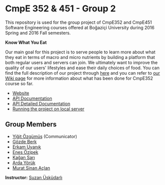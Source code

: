 
# CmpE 352 & 451 - Group 2

This repository is used for the group project of CmpE352 and CmpE451 Software Engineering courses offered at Boğaziçi University during 2016 Spring and 2016 Fall semesters.

 **Know What You Eat**

 Our main goal for this project is to serve people to learn more about what they eat in terms of macro and micro nutrients by building a platform that both regular users and servers can join. We ultimately want to improve the quality of our users' lifestyles and ease their daily choices of food. You can find the full description of our project through [here](https://github.com/bounswe/bounswe2016group2/wiki/Project-Description) and you can refer to  [our Wiki page](https://github.com/bounswe/bounswe2016group2/wiki) for more information about what has been done for CmpE352 course so far.

* [Website](http://52.213.193.130/)
* [API Documentation](http://52.208.59.70/api/docs)
* [API Detailed Documentation](https://github.com/bounswe/bounswe2016group2/wiki/API-Documentation)
* [Running the project on local server](https://github.com/bounswe/bounswe2016group2/wiki/Running-Django-on-local-host)

## Group Members

* [Yiğit Özgümüş](https://github.com/bounswe/bounswe2016group2/wiki/Yiğit-Özgümüş) (Communicator)
* [Gözde Berk](https://github.com/bounswe/bounswe2016group2/wiki/Gözde-Berk)
* [Erkam Uyanık](https://github.com/bounswe/bounswe2016group2/wiki/Erkam-Uyanık)
* [Enes Özipek](https://github.com/bounswe/bounswe2016group2/wiki/Enes-Özipek)
* [Kağan Sarı](https://github.com/bounswe/bounswe2016group2/wiki/Kağan-Sarı)
* [Arda Yörük](https://github.com/bounswe/bounswe2016group2/wiki/Arda-Yörük)
* [Murat Sinan Açlan](https://github.com/bounswe/bounswe2016group2/wiki/Murat-Sinan-Aclan)

**Instructor:** [Suzan Üsküdarlı](http://cmpe.boun.edu.tr/~uskudarli/)
